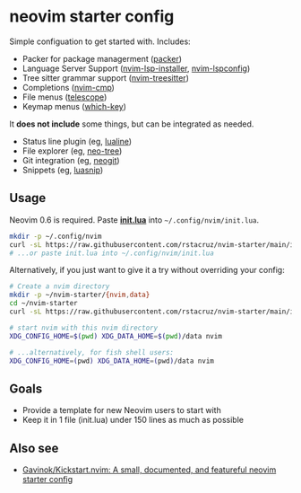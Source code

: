 # neovim starter config

Simple configuation to get started with. Includes:

- Packer for package managerment ([packer](https://github.com/wbthomason/packer.nvim))
- Language Server Support ([nvim-lsp-installer](https://github.com/williamboman/nvim-lsp-installer), [nvim-lspconfig](https://github.com/neovim/nvim-lspconfig))
- Tree sitter grammar support ([nvim-treesitter](https://github.com/nvim-treesitter/nvim-treesitter))
- Completions ([nvim-cmp](https://github.com/hrsh7th/nvim-cmp))
- File menus ([telescope](https://github.com/nvim-telescope/telescope.nvim))
- Keymap menus ([which-key](https://github.com/folke/which-key.nvim))

It **does not include** some things, but can be integrated as needed.

- Status line plugin (eg, [lualine](https://github.com/nvim-lualine/lualine.nvim))
- File explorer (eg, [neo-tree](https://github.com/nvim-neo-tree/neo-tree.nvim))
- Git integration (eg, [neogit](https://github.com/TimUntersberger/neogit))
- Snippets (eg, [luasnip](https://github.com/L3MON4D3/LuaSnip))

## Usage

Neovim 0.6 is required. Paste [**init.lua**](https://github.com/rstacruz/nvim-starter/blob/main/init.lua) into `~/.config/nvim/init.lua`.

```sh
mkdir -p ~/.config/nvim
curl -sL https://raw.githubusercontent.com/rstacruz/nvim-starter/main/init.lua -o ~/.config/nvim/init.lua
# ...or paste init.lua into ~/.config/nvim/init.lua
```

Alternatively, if you just want to give it a try without overriding your config:

```bash
# Create a nvim directory
mkdir -p ~/nvim-starter/{nvim,data}
cd ~/nvim-starter
curl -sL https://raw.githubusercontent.com/rstacruz/nvim-starter/main/init.lua -o nvim/init.lua

# start nvim with this nvim directory
XDG_CONFIG_HOME=$(pwd) XDG_DATA_HOME=$(pwd)/data nvim

# ...alternatively, for fish shell users:
XDG_CONFIG_HOME=(pwd) XDG_DATA_HOME=(pwd)/data nvim
```

## Goals

- Provide a template for new Neovim users to start with
- Keep it in 1 file (init.lua) under 150 lines as much as possible

## Also see

- [Gavinok/Kickstart.nvim: A small, documented, and featureful neovim starter config](https://github.com/Gavinok/Kickstart.nvim)
